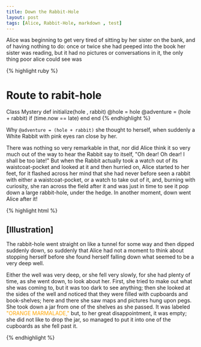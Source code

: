```yaml
---
title: Down the Rabbit-Hole
layout: post
tags: [Alice, Rabbit-Hole, markdown , test]
---
```


Alice was beginning to get very tired of sitting by her sister on the bank, and of having nothing to do: once or twice she had peeped into the book her sister was reading, but it had no pictures or conversations in it, the only thing poor alice could see was

{% highlight ruby %}
 # Route to rabit-hole
 Class Mystery
   def initialize(hole , rabbit)
       @hole = hole
       @adventure = (hole + rabbit) if (time.now == late)
   end
 end
{% endhighlight %}



Why `@adventure = (hole + rabbit)` she thought to herself, when suddenly a White Rabbit with pink eyes ran
close by her.

There was nothing so very remarkable in that, nor did Alice think it so
very much out of the way to hear the Rabbit say to itself, "Oh dear! Oh
dear! I shall be too late!" But when the Rabbit actually took a watch
out of its waistcoat-pocket and looked at it and then hurried on, Alice
started to her feet, for it flashed across her mind that she had never
before seen a rabbit with either a waistcoat-pocket, or a watch to take
out of it, and, burning with curiosity, she ran across the field after
it and was just in time to see it pop down a large rabbit-hole, under
the hedge. In another moment, down went Alice after it!


{% highlight html %}

<h2 id="teh-heading">[Illustration]</h2>

<p class="1st paragraph">The rabbit-hole went straight on like a tunnel for some way and then
dipped suddenly down, so suddenly that <span>Alice</span> had not a moment to think
about stopping herself before she found herself falling down what seemed
to be a very deep well.</p>

<p class="2nd paragraph">Either the well was very deep, or she fell very slowly, for she had
plenty of time, as she went down, to look about her. First, she tried to
make out what she was coming to, but it was too dark to see anything;
then she looked at the sides of the well and noticed that they were
filled with cupboards and book-shelves; here and there she saw maps and
pictures hung upon pegs. She took down a jar from one of the shelves as
she passed. It was labeled <span style="color:orange">"ORANGE MARMALADE,"</span> but, to her great
disappointment, it was empty; she did not like to drop the jar, so
managed to put it into one of the cupboards as she fell past it.</p>
{% endhighlight %}
